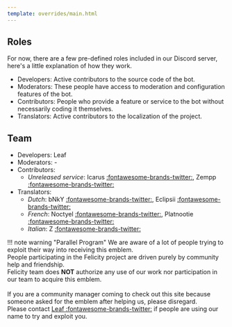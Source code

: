 ```yaml
---
template: overrides/main.html
---
```


## Roles

For now, there are a few pre-defined roles included in our Discord server, here's a little explanation of how they work.

- Developers: Active contributors to the source code of the bot.
- Moderators: These people have access to moderation and configuration features of the bot.
- Contributors: People who provide a feature or service to the bot without necessarily coding it themselves.
- Translators: Active contributors to the localization of the project.

## Team

- Developers: Leaf
- Moderators: -
- Contributors:
    - *Unreleased service*: Icarus [:fontawesome-brands-twitter:](https://twitter.com/icarusaim), Zempp [:fontawesome-brands-twitter:](https://twitter.com/zxmppr)
- Translators:
    - *Dutch*: bNkY [:fontawesome-brands-twitter:](https://twitter.com/_xbNkY), Eclipsii [:fontawesome-brands-twitter:](https://twitter.com/Eclipsii)
    - *French*: Noctyel [:fontawesome-brands-twitter:](https://twitter.com/Noctyel), Platnootie [:fontawesome-brands-twitter:](https://twitter.com/Plat3pl)
    - *Italian*: Z [:fontawesome-brands-twitter:](https://twitter.com/IdkwhattoputZ)

!!! note warning "Parallel Program"
    We are aware of a lot of people trying to exploit their way into receiving this emblem.<br>
    People participating in the Felicity project are driven purely by community help and friendship.<br>
    Felicity team does **NOT** authorize any use of our work nor participation in our team to acquire this emblem.<br><br>
    If you are a community manager coming to check out this site because someone asked for the emblem after helping us, please disregard.<br>
    Please contact [Leaf :fontawesome-brands-twitter:](https://twitter.com/axsLeaf) if people are using our name to try and exploit you.